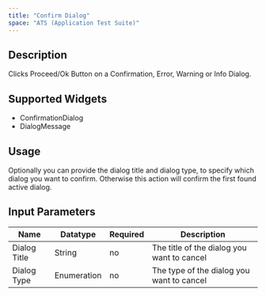 ```yaml
---
title: "Confirm Dialog"
space: "ATS (Application Test Suite)"
---
```

## Description

Clicks Proceed/Ok Button on a Confirmation, Error, Warning or Info Dialog.

## Supported Widgets

 + ConfirmationDialog
 + DialogMessage

## Usage

Optionally you can provide the dialog title and dialog type, to specify which dialog you want to confirm. Otherwise this action will confirm the first found active dialog.

## Input Parameters

Name | Datatype | Required | Description
---- | -------- | -------- | ---------------
Dialog Title | String | no | The title of the dialog you want to cancel
Dialog Type | Enumeration | no | The type of the dialog you want to cancel
